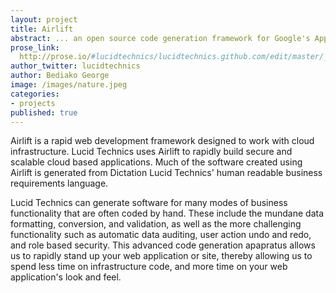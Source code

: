 ```yaml
---
layout: project
title: Airlift
abstract: ... an open source code generation framework for Google's AppEngine and node.js.
prose_link:
  http://prose.io/#lucidtechnics/lucidtechnics.github.com/edit/master/_posts/features/0100-01-01-airlift.md
author_twitter: lucidtechnics
author: Bediako George
image: /images/nature.jpeg
categories:
- projects
published: true
---
```


Airlift is a rapid web development framework designed to work with cloud infrastructure. Lucid Technics uses Airlift to rapidly build secure and scalable cloud based applications.  Much of the software created using Airlift is generated from Dictation Lucid Technics' human readable business requirements language.

Lucid Technics can generate software for many modes of business functionality that are often coded by hand.  These include the mundane data formatting, conversion, and validation, as well as the more challenging functionality such as automatic data auditing, user action undo and redo, and role based security.  This advanced code generation apapratus allows us to rapidly stand up your web application or site, thereby allowing us to spend less time on infrastructure code, and more time on your web application's look and feel.
